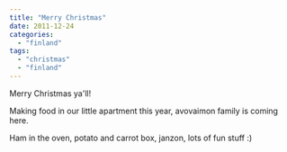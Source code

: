 ```yaml
---
title: "Merry Christmas"
date: 2011-12-24
categories: 
  - "finland"
tags: 
  - "christmas"
  - "finland"
---
```


Merry Christmas ya'll!

Making food in our little apartment this year, avovaimon family is coming here.

Ham in the oven, potato and carrot box, janzon, lots of fun stuff :)
